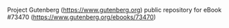 Project Gutenberg (https://www.gutenberg.org) public repository for
eBook #73470 (https://www.gutenberg.org/ebooks/73470)
